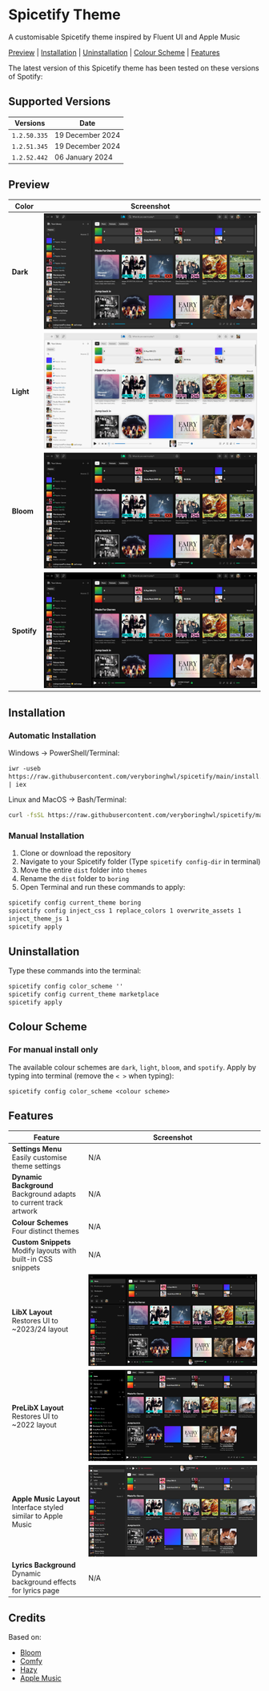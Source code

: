 # Spicetify Theme

A customisable Spicetify theme inspired by Fluent UI and Apple Music

<a href="https://github.com/veryboringhwl/spicetify/blob/main/README.md#Preview">Preview</a> | <a href="https://github.com/veryboringhwl/spicetify/blob/main/README.md#IInstallation">Installation</a> | <a href="https://github.com/veryboringhwl/spicetify/blob/main/README.md#Uninstallation">Uninstallation</a> | <a href="https://github.com/veryboringhwl/spicetify/blob/main/README.md#Colour-scheme">Colour Scheme</a> | <a href="https://github.com/veryboringhwl/spicetify/blob/main/README.md#Features">Features</a>

The latest version of this Spicetify theme has been tested on these versions of Spotify:

## Supported Versions

| Versions     | Date             |
| ------------ | ---------------- |
| `1.2.50.335` | 19 December 2024 |
| `1.2.51.345` | 19 December 2024 |
| `1.2.52.442` | 06 January 2024  |

## Preview

| Color       | Screenshot                       |
| ----------- | -------------------------------- |
| **Dark**    | ![(dark)](assets/dark.png)       |
| **Light**   | ![(light)](assets/light.png)     |
| **Bloom**   | ![(bloom)](assets/bloom.png)     |
| **Spotify** | ![(spotify)](assets/spotify.png) |

## Installation

### Automatic Installation

Windows → PowerShell/Terminal:

```pwsh
iwr -useb https://raw.githubusercontent.com/veryboringhwl/spicetify/main/install.ps1 | iex
```

Linux and MacOS → Bash/Terminal:

```sh
curl -fsSL https://raw.githubusercontent.com/veryboringhwl/spicetify/main/install.sh | sh
```

### Manual Installation

1. Clone or download the repository
2. Navigate to your Spicetify folder (Type `spicetify config-dir` in terminal)
3. Move the entire `dist` folder into `themes`
4. Rename the `dist` folder to `boring`
5. Open Terminal and run these commands to apply:

```
spicetify config current_theme boring
spicetify config inject_css 1 replace_colors 1 overwrite_assets 1 inject_theme_js 1
spicetify apply
```

## Uninstallation

Type these commands into the terminal:

```
spicetify config color_scheme ''
spicetify config current_theme marketplace
spicetify apply
```

## Colour Scheme

### For manual install only

The available colour schemes are `dark`, `light`, `bloom`, and `spotify`. Apply by typing into terminal (remove the `< >` when typing):

```this is supposed to be terminal(windows or macos)
spicetify config color_scheme <colour scheme>
```

## Features

| Feature                                                                | Screenshot                             |
| ---------------------------------------------------------------------- | -------------------------------------- |
| **Settings Menu** <br> Easily customise theme settings                 | N/A                                    |
| **Dynamic Background** <br> Background adapts to current track artwork | N/A                                    |
| **Colour Schemes** <br> Four distinct themes                           | N/A                                    |
| **Custom Snippets** <br> Modify layouts with built-in CSS snippets     | N/A                                    |
| **LibX Layout** <br> Restores UI to ~2023/24 layout                    | ![(libx)](assets/libx.png)             |
| **PreLibX Layout** <br> Restores UI to ~2022 layout                    | ![(prelibx)](assets/prelibx.png)       |
| **Apple Music Layout** <br> Interface styled similar to Apple Music    | ![(applemusic)](assets/applemusic.png) |
| **Lyrics Background** <br> Dynamic background effects for lyrics page  | N/A                                    |

## Credits

Based on:

- [Bloom](https://github.com/nimsandu/spicetify-bloom)
- [Comfy](https://github.com/Comfy-Themes/Spicetify)
- [Hazy](https://github.com/Astromations/Hazy)
- [Apple Music](https://music.apple.com/gb/new)

<!--
## TODO
- Update install scripts
- Add missing features images
- Add all features to table
  -->
